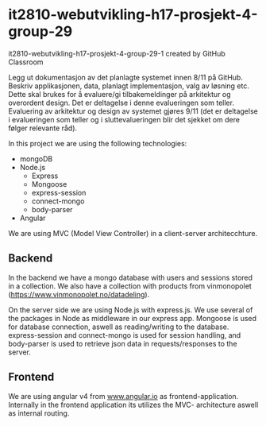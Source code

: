 # it2810-webutvikling-h17-prosjekt-4-group-29
it2810-webutvikling-h17-prosjekt-4-group-29-1 created by GitHub Classroom


Legg ut dokumentasjon av det planlagte systemet innen 8/11 på GitHub. Beskriv applikasjonen, data, planlagt implementasjon,
valg av løsning etc.  Dette skal brukes for å evaluere/gi tilbakemeldinger på arkitektur og overordent design. 
Det er deltagelse i denne evalueringen som teller.  Evaluering av arkitektur og design av systemet gjøres 9/11 
(det er deltagelse i evalueringen som teller og i sluttevalueringen blir det sjekket om dere følger relevante råd).


In this project we are using the following technologies:
- mongoDB
- Node.js
  * Express
  * Mongoose
  * express-session
  * connect-mongo
  * body-parser
- Angular

We are using MVC (Model View Controller) in a client-server architecchture. 

## Backend

In the backend we have a mongo database with users and sessions stored in a collection. We also have a collection with products from vinmonopolet (https://www.vinmonopolet.no/datadeling).

On the server side we are using Node.js with express.js. We use several of the packages in Node as middleware in our express app. Mongoose is used for database connection, aswell as reading/writing to the database. express-session and connect-mongo is used for session handling, and body-parser is used to retrieve json data in requests/responses to the server. 

## Frontend

We are using angular v4 from www.angular.io as frontend-application. Internally in the frontend application its utilizes the MVC- architecture aswell as internal routing. 



